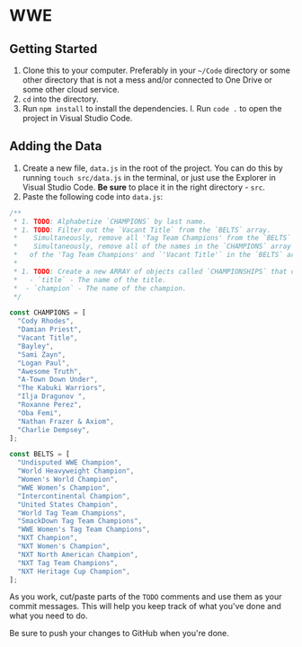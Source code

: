 # WWE

## Getting Started

1. Clone this to your computer. Preferably in your `~/Code` directory or some other directory that is not a mess and/or connected to One Drive or some other cloud service.
1. `cd` into the directory.
1. Run `npm install` to install the dependencies.
   l. Run `code .` to open the project in Visual Studio Code.

## Adding the Data

1. Create a new file, `data.js` in the root of the project. You can do this by running `touch src/data.js` in the terminal, or just use the Explorer in Visual Studio Code. **Be sure** to place it in the right directory - `src`.
1. Paste the following code into `data.js`:

```js
/**
 * 1. TODO: Alphabetize `CHAMPIONS` by last name.
 * 1. TODO: Filter out the `Vacant Title` from the `BELTS` array.
 *    Simultaneously, remove all 'Tag Team Champions' from the `BELTS` array.
 *    Simultaneously, remove all of the names in the `CHAMPIONS` array that correspond with the related indices
 *   of the 'Tag Team Champions' and `'Vacant Title'` in the `BELTS` array.
 *
 * 1. TODO: Create a new ARRAY of objects called `CHAMPIONSHIPS` that contains the following properties:
 *   - `title` - The name of the title.
 *  - `champion` - The name of the champion.
 */

const CHAMPIONS = [
  "Cody Rhodes",
  "Damian Priest",
  "Vacant Title",
  "Bayley",
  "Sami Zayn",
  "Logan Paul",
  "Awesome Truth",
  "A-Town Down Under",
  "The Kabuki Warriors",
  "Ilja Dragunov ",
  "Roxanne Perez",
  "Oba Femi",
  "Nathan Frazer & Axiom",
  "Charlie Dempsey",
];

const BELTS = [
  "Undisputed WWE Champion",
  "World Heavyweight Champion",
  "Women's World Champion",
  "WWE Women’s Champion",
  "Intercontinental Champion",
  "United States Champion",
  "World Tag Team Champions",
  "SmackDown Tag Team Champions",
  "WWE Women's Tag Team Champions",
  "NXT Champion",
  "NXT Women's Champion",
  "NXT North American Champion",
  "NXT Tag Team Champions",
  "NXT Heritage Cup Champion",
];
```

As you work, cut/paste parts of the `TODO` comments and use them as your commit messages. This will help you keep track of what you've done and what you need to do.

Be sure to push your changes to GitHub when you're done.
